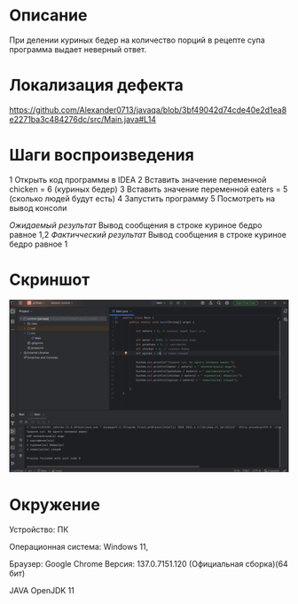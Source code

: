 # Описание
При делении куриных бедер на количество порций в рецепте супа программа выдает неверный ответ.

# Локализация дефекта 
https://github.com/Alexander0713/javaqa/blob/3bf49042d74cde40e2d1ea8e2271ba3c484276dc/src/Main.java#L14

# Шаги воспроизведения

1 Открыть код программы в IDEA
2 Вставить значение переменной chicken = 6 (куриных бедер)
3 Вставить значение переменной eaters = 5 (сколько людей будут есть)
4 Запустить программу
5 Посмотреть на вывод консоли

*Ожидаемый результат* Вывод сообщения в строке куриное бедро равное 1,2
*Фактичческий результат* Вывод сообщения в строке куриное бедро равное 1

# Скриншот

![alt text](Рецепт.png)

# Окружение
Устройство: ПК

Операционная система: Windows 11,

Браузер: Google Chrome Версия: 137.0.7151.120 (Официальная сборка)(64 бит)

JAVA OpenJDK 11